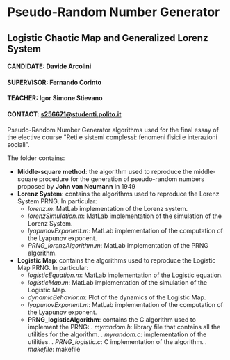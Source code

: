 # Pseudo-Random Number Generator
## Logistic Chaotic Map and Generalized Lorenz System

#### CANDIDATE:   Davide Arcolini
#### SUPERVISOR:  Fernando Corinto
#### TEACHER:     Igor Simone Stievano
#### CONTACT:     s256671@studenti.polito.it


Pseudo-Random Number Generator algorithms used for the final essay of the elective course "Reti e sistemi complessi: fenomeni fisici e interazioni sociali".

The folder contains:
- **Middle-square method**: the algorithm used to reproduce the middle-square procedure for the generation of pseudo-random numbers proposed by **John von Neumann** in 1949
- **Lorenz System**: contains the algorithms used to reproduce the Lorenz System PRNG. In particular:
  - *lorenz.m*: MatLab implementation of the Lorenz system.
  - *lorenzSimulation.m*: MatLab implementation of the simulation of the Lorenz System.
  - *lyapunovExponent.m*: MatLab implementation of the computation of the Lyapunov exponent.
  - *PRNG_lorenzAlgorithm.m*: MatLab implementation of the PRNG algorithm.
- **Logistic Map**: contains the algorithms used to reproduce the Logistic Map PRNG. In particular:
  - *logisticEquation.m*: MatLab implementation of the Logistic equation.
  - *logisticMap.m*: MatLab implementation of the simulation of the Logistic Map.
  - *dynamicBehavior.m*: Plot of the dynamics of the Logistic Map.
  - *lyapunovExponent.m*: MatLab implementation of the computation of the Lyapunov exponent.
  - **PRNG_logisticAlgorithm**: contains the C algorithm used to implement the PRNG:
    . *myrandom.h*: library file that contains all the utilities for the algorithm.
    . *myrandom.c*: implementation of the utilities.
    . *PRNG_logistic.c*: C implementation of the algorithm.
    . *makefile*: makefile
